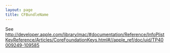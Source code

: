 ```yaml
---
layout: page
title: CFBundleName
---
```


See http://developer.apple.com/library/mac/#documentation/Reference/InfoPlistKeyReference/Articles/CoreFoundationKeys.html#//apple_ref/doc/uid/TP40009249-109585

